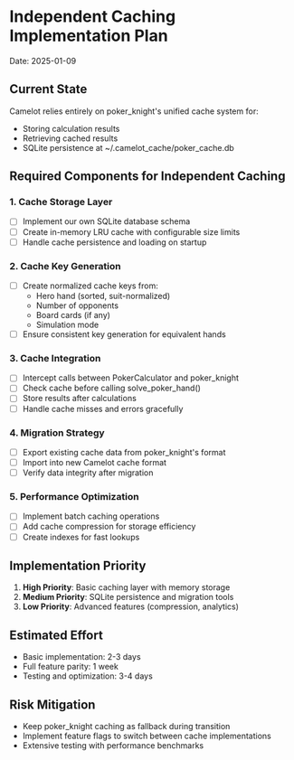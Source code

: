 # Independent Caching Implementation Plan
Date: 2025-01-09

## Current State
Camelot relies entirely on poker_knight's unified cache system for:
- Storing calculation results
- Retrieving cached results
- SQLite persistence at ~/.camelot_cache/poker_cache.db

## Required Components for Independent Caching

### 1. Cache Storage Layer
- [ ] Implement our own SQLite database schema
- [ ] Create in-memory LRU cache with configurable size limits
- [ ] Handle cache persistence and loading on startup

### 2. Cache Key Generation
- [ ] Create normalized cache keys from:
  - Hero hand (sorted, suit-normalized)
  - Number of opponents
  - Board cards (if any)
  - Simulation mode
- [ ] Ensure consistent key generation for equivalent hands

### 3. Cache Integration
- [ ] Intercept calls between PokerCalculator and poker_knight
- [ ] Check cache before calling solve_poker_hand()
- [ ] Store results after calculations
- [ ] Handle cache misses and errors gracefully

### 4. Migration Strategy
- [ ] Export existing cache data from poker_knight's format
- [ ] Import into new Camelot cache format
- [ ] Verify data integrity after migration

### 5. Performance Optimization
- [ ] Implement batch caching operations
- [ ] Add cache compression for storage efficiency
- [ ] Create indexes for fast lookups

## Implementation Priority
1. **High Priority**: Basic caching layer with memory storage
2. **Medium Priority**: SQLite persistence and migration tools
3. **Low Priority**: Advanced features (compression, analytics)

## Estimated Effort
- Basic implementation: 2-3 days
- Full feature parity: 1 week
- Testing and optimization: 3-4 days

## Risk Mitigation
- Keep poker_knight caching as fallback during transition
- Implement feature flags to switch between cache implementations
- Extensive testing with performance benchmarks